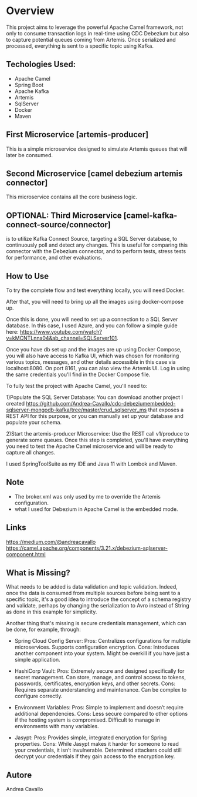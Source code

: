 # Overview

This project aims to leverage the powerful Apache Camel framework, not only to consume transaction logs in real-time using CDC Debezium but also to capture potential queues coming from Artemis. Once serialized and processed, everything is sent to a specific topic using Kafka.

## Techologies Used:

- Apache Camel
- Spring Boot
- Apache Kafka
- Artemis
- SqlServer
- Docker
- Maven


## First Microservice [artemis-producer]
This is a simple microservice designed to simulate Artemis queues that will later be consumed.

## Second Microservice [camel debezium artemis connector]
This microservice contains all the core business logic.

## OPTIONAL: Third Microservice [camel-kafka-connect-source/connector] 
is to utilize Kafka Connect Source, targeting a SQL Server database, to continuously poll and detect any changes. This is useful for comparing this connector with the Debezium connector, and to perform tests, stress tests for performance, and other evaluations.

## How to Use

To try the complete flow and test everything locally, you will need Docker. 

After that, you will need to bring up all the images using docker-compose up. 

Once this is done, you will need to set up a connection to a SQL Server database. In this case, I used Azure, and you can follow a simple guide here: https://www.youtube.com/watch?v=kMCNTLnna04&ab_channel=SQLServer101. 

Once you have db set up and the images are up using Docker Compose, you will also have access to Kafka UI, which was chosen for monitoring various topics, messages, and other details accessible in this case via localhost:8080.
On port 8161, you can also view the Artemis UI. Log in using the same credentials you'll find in the Docker Compose file.

To fully test the project with Apache Camel, you'll need to:

1)Populate the SQL Server Database: You can download another project I created https://github.com/Andrea-Cavallo/cdc-debeziumembedded-sqlserver-mongodb-kafka/tree/master/crud_sqlserver_ms that exposes a REST API for this purpose, or you can manually set up your database and populate your schema. 

2)Start the artemis-producer Microservice: Use the REST call v1/produce to generate some queues. Once this step is completed, you'll have everything you need to test the Apache Camel microservice and will be ready to capture all changes.

I used SpringToolSuite as my IDE and Java 11 with Lombok and Maven.

## Note 
- The broker.xml was only used by me to override the Artemis configuration.
- what I used for Debezium in Apache Camel is the embedded mode.

## Links
https://medium.com/@andreacavallo
https://camel.apache.org/components/3.21.x/debezium-sqlserver-component.html


## What is Missing? 
What needs to be added is data validation and topic validation. Indeed, once the data is consumed from multiple sources before being sent to a specific topic, it's a good idea to introduce the concept of a schema registry and validate, perhaps by changing the serialization to Avro instead of String as done in this example for simplicity. 

Another thing that's missing is secure credentials management, which can be done, for example, through:

- Spring Cloud Config Server:
Pros: Centralizes configurations for multiple microservices. Supports configuration encryption.
Cons: Introduces another component into your system. Might be overkill if you have just a simple application.

- HashiCorp Vault:
Pros: Extremely secure and designed specifically for secret management. Can store, manage, and control access to tokens, passwords, certificates, encryption keys, and other secrets.
Cons: Requires separate understanding and maintenance. Can be complex to configure correctly.

- Environment Variables:
Pros: Simple to implement and doesn’t require additional dependencies.
Cons: Less secure compared to other options if the hosting system is compromised. Difficult to manage in environments with many variables.

- Jasypt:
Pros: Provides simple, integrated encryption for Spring properties.
Cons: While Jasypt makes it harder for someone to read your credentials, it isn’t invulnerable. Determined attackers could still decrypt your credentials if they gain access to the encryption key.


## Autore
Andrea Cavallo

